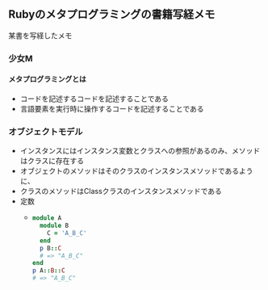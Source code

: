 ## Rubyのメタプログラミングの書籍写経メモ

某書を写経したメモ

### 少女M

#### メタプログラミングとは

- コードを記述するコードを記述することである
- 言語要素を実行時に操作するコードを記述することである

### オブジェクトモデル

- インスタンスにはインスタンス変数とクラスへの参照があるのみ、メソッドはクラスに存在する
- オブジェクトのメソッドはそのクラスのインスタンスメソッドであるように、
- クラスのメソッドはClassクラスのインスタンスメソッドである
- 定数
  - ```ruby
    module A
      module B
        C = 'A_B_C'
      end
      p B::C
      # => "A_B_C"
    end
    p A::B::C
    # => "A_B_C"
    ```
